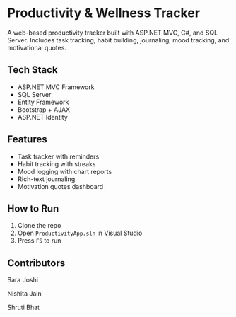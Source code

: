 # Productivity & Wellness Tracker

A web-based productivity tracker built with ASP.NET MVC, C#, and SQL Server. Includes task tracking, habit building, journaling, mood tracking, and motivational quotes.

## Tech Stack
- ASP.NET MVC Framework
- SQL Server
- Entity Framework
- Bootstrap + AJAX
- ASP.NET Identity

## Features
- Task tracker with reminders
- Habit tracking with streaks
- Mood logging with chart reports
- Rich-text journaling
- Motivation quotes dashboard

## How to Run
1. Clone the repo
2. Open `ProductivityApp.sln` in Visual Studio
3. Press `F5` to run

## Contributors

Sara Joshi

Nishita Jain

Shruti Bhat

